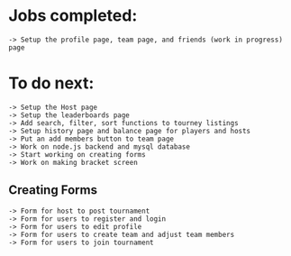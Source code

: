 # Jobs completed:
    -> Setup the profile page, team page, and friends (work in progress) page

# To do next:
    -> Setup the Host page
    -> Setup the leaderboards page
    -> Add search, filter, sort functions to tourney listings
    -> Setup history page and balance page for players and hosts
    -> Put an add members button to team page
    -> Work on node.js backend and mysql database
    -> Start working on creating forms
    -> Work on making bracket screen

## Creating Forms
    -> Form for host to post tournament
    -> Form for users to register and login
    -> Form for users to edit profile
    -> Form for users to create team and adjust team members
    -> Form for users to join tournament